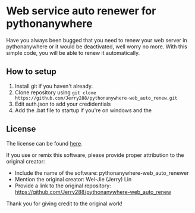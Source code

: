 # Web service auto renewer for pythonanywhere

Have you always been bugged that you need to renew your web server in pythonanywhere or it would be deactivated, well worry no more. With this simple code, you will be able to renew it automatically.

## How to setup

1. Install git if you haven't already.
2. Clone repository using `git clone https://github.com/Jerry288/pythonanywhere-web_auto_renew.git`
3. Edit auth.json to add your credidentials
3. Add the .bat file to startup if you're on windows and the 

## License

The license can be found [here](LICENSE).

If you use or remix this software, please provide proper attribution to the original creator:

- Include the name of the software: pythonanywhere-web_auto_renewer
- Mention the original creator: Wei-Jie (Jerry) Lin
- Provide a link to the original repository: https://github.com/Jerry288/pythonanywhere-web_auto_renew

Thank you for giving credit to the original work!